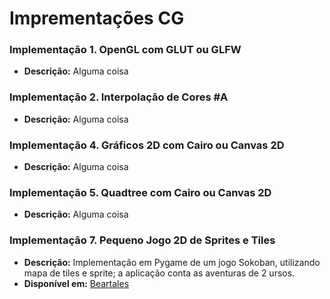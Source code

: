 # Imprementações CG

### Implementação 1. OpenGL com GLUT ou GLFW

* **Descrição:** Alguma coisa

  
### Implementação 2. Interpolação de Cores #A

* **Descrição:** Alguma coisa


### Implementação 4. Gráficos 2D com Cairo ou Canvas 2D

* **Descrição:** Alguma coisa


### Implementação 5. Quadtree com Cairo ou Canvas 2D

* **Descrição:** Alguma coisa


### Implementação 7. Pequeno Jogo 2D de Sprites e Tiles

* **Descrição:** Implementação em Pygame de um jogo Sokoban, utilizando mapa de tiles e sprite; a aplicação conta as aventuras de 2 ursos.
* **Disponível em:** [Beartales](https://github.com/Grizzlyess/Beartales)
